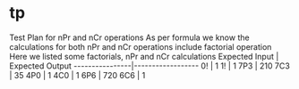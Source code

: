 # tp
Test Plan for nPr and nCr operations
As per formula we know the calculations for both nPr and nCr operations include factorial operation Here we listed some factorials, nPr and nCr calculations
Expected Input  |  Expected  Output
----------------|------------------
       0!       |      1
       1!       |      1
      7P3       |     210
      7C3       |     35
      4P0       |      1
      4C0       |      1
      6P6       |     720
      6C6       |      1
